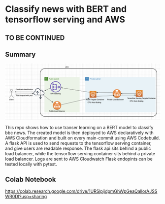 # Classify news with BERT and tensorflow serving and AWS

## TO BE CONTINUED

## Summary

![plot](./bertbc.png)

This repo shows how to use transer learning on a BERT model to classify bbc news. The created model is then deployed to AWS declaratively with AWS Cloudformation and built on every main-commit using AWS Codebuild.
A flask API is used to send requests to the tensorflow serving container, and give users are readable response.
The flask api sits behind a public load balancer, while the tensorflow serving container sits behind a private load balancer.
Logs are sent to AWS Cloudwatch
Flask endopints can be tested locally with pytest.

## Colab Notebook
https://colab.research.google.com/drive/1URSlpijdpmGhWpGeaQallorAJSSWR0DI?usp=sharing

